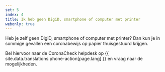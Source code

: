 ```yaml
---
set: 5
index: 4
title: Ik heb geen DigiD, smartphone of computer met printer
webonly: true
---
```

Heb je zelf geen DigiD, smartphone of computer met printer? Dan kun je in sommige gevallen een coronabewijs op papier thuisgestuurd krijgen.

Bel hiervoor naar de CoronaCheck helpdesk op {{ site.data.translations.phone-action[page.lang] }} en vraag naar de mogelijkheden.
